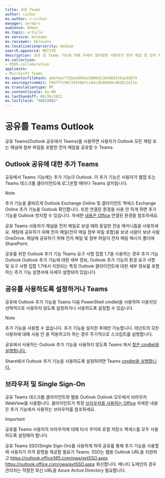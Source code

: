 ```yaml
---
title: 공유 Teams
author: cichur
ms.author: v-cichur
manager: serdars
audience: Admin
ms.topic: article
ms.service: msteams
ms.reviewer: kblevens
ms.localizationpriority: medium
search.appverid: MET150
description: 공유 및 Teams 기능에 대해 자세히 알아보면 사용자가 전자 메일 및 전자 메일 첨부 파일을 Outlook 모든 채팅 또는 채널로 공유할 수 Teams.
ms.collection:
- M365-collaboration
appliesto:
- Microsoft Teams
ms.openlocfilehash: ebbfeecf72be2d042e3686d11be98d3343a3d5f4
ms.sourcegitcommit: 556fffc96729150efcc04cd5d6069c402012421e
ms.translationtype: MT
ms.contentlocale: ko-KR
ms.lasthandoff: 08/26/2021
ms.locfileid: "58633982"
---
```

# <a name="share-to-teams-from-outlook"></a>공유를 Teams Outlook

공유 Teams(Outlook 공유에서 Teams)를 사용하면 사용자가 Outlook 모든 채팅 또는 채널에 첨부 파일을 포함한 전자 메일을 공유할 수 Teams.

## <a name="outlook-add-in-for-share-to-teams"></a>Outlook 공유에 대한 추가 Teams 

공유에서 Teams 기능에는 추가 기능이 Outlook. 이 추가 기능은 사용자가 웹앱 또는 Teams 데스크톱 클라이언트에 로그온할 때마다 Teams 설치됩니다.

> [!NOTE]
> 추가 기능을 [](/exchange/clients-and-mobile-in-exchange-online/add-ins-for-outlook/add-ins-for-outlook) 올바르게 Outlook Exchange Online 및 클라이언트 액세스 Exchange Online [](/exchange/clients-and-mobile-in-exchange-online/client-access-rules/client-access-rules) 추가 기능을 Outlook 확인합니다. 또한 연결된 환경을 사용 안 하게 하면 추가 기능을 Outlook 방지할 수 있습니다. 자세한 [내용은 Office](https://support.microsoft.com/topic/connected-experiences-in-office-8d2c04f7-6428-4e6e-ac58-5828d4da5b7c) 연결된 환경을 참조하세요.  

공유 Teams 사용자가 채널을 전자 메일로 보낼 때와 동일한 전송 메커니즘을 사용하세요. 채팅에 공유하기 위해 전자 메일(전자 메일 첨부 파일 포함)을 보낸 사람이 보낸 사람 OneDrive. 채널에 공유하기 위해 전자 메일 및 첨부  파일이 전자 메일 메시지 폴더에 SharePoint.

공유를 위한 Outlook 추가 기능 Teams 요구 사항 집합 1.7을 사용하는 [](/exchange/clients-and-mobile-in-exchange-online/add-ins-for-outlook/add-ins-for-outlook)경우 추가 기능 Outlook Outlook 추가 기능에 대한 세부 정보, Outlook 추가 기능의 환경 요구 사항 및 요구 사항 집합 1.7에서 지원되는 특정 Outlook 클라이언트에 대한 세부 정보를 포함하는 추가 기능 설명서에 자세히 설명되어 있습니다.

## <a name="enabling-or-disabling-share-to-teams"></a>공유를 사용하도록 설정하거나 Teams

공유에 Outlook 추가 기능을 Teams 다음 PowerShell cmdlet을 사용하여 사용자당 선택적으로 사용하지 않도록 설정하거나 사용하도록 설정할 수 있습니다.

> [!NOTE]
> 추가 기능을 사용할 수 없습니다. 추가 기능을 설치한 후에만 가능합니다. 테넌트의 모든 사용자에 대해 사용 안 을 적용하고자 하는 경우 주기적으로 스크립트를 실행합니다.

공유에서 사용하는 Outlook 추가 기능을 사용하지 않도록 Teams 에서 [찾은 cmdlet을 실행합니다.](/powershell/module/exchange/disable-app?view=exchange-ps) 

Share에서 Outlook 추가 기능을 사용하도록 설정하려면 Teams [cmdlet을 실행합니다.](/powershell/module/exchange/enable-app?view=exchange-ps)

## <a name="browsers-and-single-sign-on"></a>브라우저 및 Single Sign-On

공유 Teams 데스크톱 클라이언트와 웹용 Outlook Outlook 모두에서 브라우저 WebView를 사용합니다. 클라이언트가 특정 [브라우저를 사용하는 Office](/office/dev/add-ins/concepts/browsers-used-by-office-web-add-ins) 자세한 내용은 추가 기능에서 사용하는 브라우저를 참조하세요. 

> [!IMPORTANT]
> 공유를 Teams 사용자의 브라우저에 대해 타사 쿠키와 로컬 저장소 액세스를 모두 사용하도록 설정해야 합니다.

공유 Teams SSO(Single Sign-On)를 사용하게 하여 공유를 통해 추가 기능을 사용할 때 사용자가 자격 증명을 제공할 필요가 Teams. SSO는 웹용 Outlook URL을 지원하고 https://outlook.office365.com/owa/extSSO.aspx https://outlook.office.com/owa/extSSO.aspx 회신합니다. 베니티 도메인의 경우 관리자는 적절한 회신 URL을 Azure Active Directory 필요합니다.
